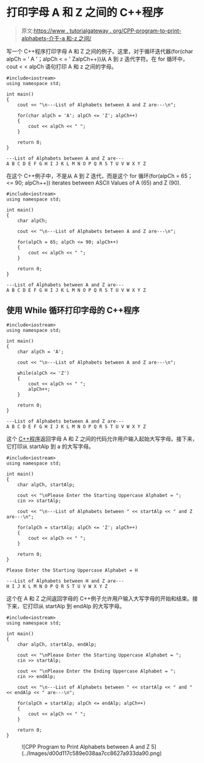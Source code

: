 # 打印字母 A 和 Z 之间的 C++程序

> 原文:[https://www . tutorialgateway . org/CPP-program-to-print-alphabets-介于-a 和-z 之间/](https://www.tutorialgateway.org/cpp-program-to-print-alphabets-between-a-and-z/)

写一个 C++程序打印字母 A 和 Z 之间的例子。这里，对于循环迭代器(for(char alpCh = ' A '；alpCh < = ' ZalpCh++))从 A 到 z 迭代字符。在 for 循环中，cout < < alpCh 语句打印 A 和 z 之间的字母。

```
#include<iostream>
using namespace std;

int main()
{
	cout << "\n---List of Alphabets between A and Z are---\n";

	for(char alpCh = 'A'; alpCh <= 'Z'; alpCh++)
	{
		cout << alpCh << " ";
	}

	return 0;
}
```

```
---List of Alphabets between A and Z are---
A B C D E F G H I J K L M N O P Q R S T U V W X Y Z 
```

在这个 C++例子中，不是从 A 到 Z 迭代，而是这个 for 循环(for(alpCh = 65；<= 90; alpCh++)) iterates between ASCII Values of A (65) and Z (90).

```
#include<iostream>
using namespace std;

int main()
{
	char alpCh;

	cout << "\n---List of Alphabets between A and Z are---\n";

	for(alpCh = 65; alpCh <= 90; alpCh++)
	{
		cout << alpCh << " ";
	}

	return 0;
}
```

```
---List of Alphabets between A and Z are---
A B C D E F G H I J K L M N O P Q R S T U V W X Y Z 
```

## 使用 While 循环打印字母的 C++程序

```
#include<iostream>
using namespace std;

int main()
{
	char alpCh = 'A';

	cout << "\n---List of Alphabets between A and Z are---\n";

	while(alpCh <= 'Z')
	{
		cout << alpCh << " ";
		alpCh++;
	}

	return 0;
}
```

```
---List of Alphabets between A and Z are---
A B C D E F G H I J K L M N O P Q R S T U V W X Y Z 
```

这个 [C++程序](https://www.tutorialgateway.org/cpp-programs/)返回字母 A 和 Z 之间的代码允许用户输入起始大写字母。接下来，它打印从 startAlp 到 a 的大写字母。

```
#include<iostream>
using namespace std;

int main()
{
	char alpCh, startAlp;

	cout << "\nPlease Enter the Starting Uppercase Alphabet = ";
	cin >> startAlp;

	cout << "\n---List of Alphabets between " << startAlp << " and Z are---\n";

	for(alpCh = startAlp; alpCh <= 'Z'; alpCh++)
	{
		cout << alpCh << " ";
	}

	return 0;
}
```

```
Please Enter the Starting Uppercase Alphabet = H

---List of Alphabets between H and Z are---
H I J K L M N O P Q R S T U V W X Y Z 
```

这个在 A 和 Z 之间返回字母的 C++例子允许用户输入大写字母的开始和结束。接下来，它打印从 startAlp 到 endAlp 的大写字母。

```
#include<iostream>
using namespace std;

int main()
{
	char alpCh, startAlp, endAlp;

	cout << "\nPlease Enter the Starting Uppercase Alphabet = ";
	cin >> startAlp;

	cout << "\nPlease Enter the Ending Uppercase Alphabet = ";
	cin >> endAlp;

	cout << "\n---List of Alphabets between " << startAlp << " and " << endAlp << " are---\n";

	for(alpCh = startAlp; alpCh <= endAlp; alpCh++)
	{
		cout << alpCh << " ";
	}

	return 0;
}
```

<figure class="wp-block-image size-large">![CPP Program to Print Alphabets between A and Z 5](../Images/d00d117c589e038aa7cc8627a933da90.png)</figure>